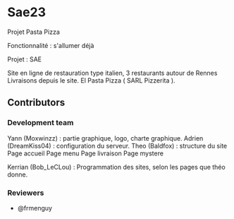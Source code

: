 # Sae23
Projet Pasta Pizza

Fonctionnalité : s'allumer déjà


Projet : SAE


Site en ligne de restauration 
type italien, 
3 restaurants autour de Rennes
Livraisons depuis le site. El Pasta Pizza ( SARL Pizzerita ).

## Contributors

### Development team
Yann (Moxwinzz) : partie graphique, logo, charte graphique.
Adrien (DreamKiss04) : configuration du serveur.
Theo (Baldfox) : structure du site
    Page accueil
    Page menu
    Page livraison
    Page mystere

Kerrian (Bob_LeCLou) : Programmation des sites, selon les pages que théo donne.

### Reviewers

- @frmenguy
